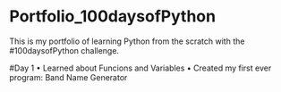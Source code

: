 # Portfolio_100daysofPython
This is my portfolio of learning Python from the scratch with the #100daysofPython challenge.

#Day 1
• Learned about Funcions and Variables
• Created my first ever program: Band Name Generator

